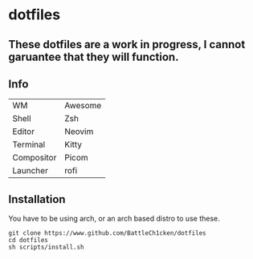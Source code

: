 # dotfiles

## These dotfiles are a work in progress, I cannot garuantee that they will function.

## Info


|            |         |
|------------|---------|
| WM         | Awesome |
| Shell      | Zsh     | 
| Editor     | Neovim  |
| Terminal   | Kitty   |
| Compositor | Picom   |
| Launcher   | rofi    |

## Installation
You have to be using arch, or an arch based distro to use these.
```shell
git clone https://www.github.com/BattleCh1cken/dotfiles
cd dotfiles
sh scripts/install.sh
 ```






